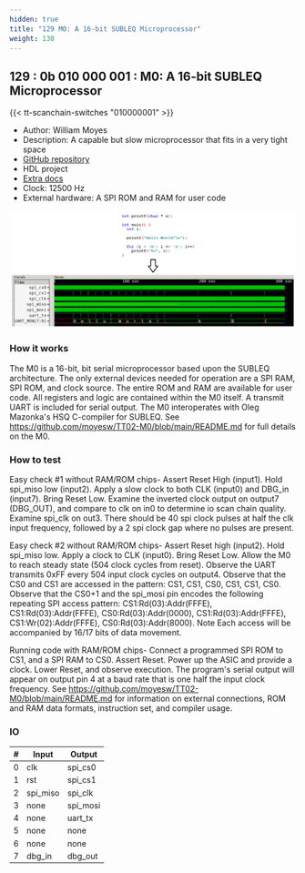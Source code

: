 ```yaml
---
hidden: true
title: "129 M0: A 16-bit SUBLEQ Microprocessor"
weight: 130
---
```


## 129 : 0b 010 000 001 : M0: A 16-bit SUBLEQ Microprocessor

{{< tt-scanchain-switches "010000001" >}}

* Author: William Moyes
* Description: A capable but slow microprocessor that fits in a very tight space
* [GitHub repository](https://github.com/moyesw/TT02-M0)
* HDL project
* [Extra docs](https://github.com/moyesw/TT02-M0/blob/main/README.md)
* Clock: 12500 Hz
* External hardware: A SPI ROM and RAM for user code

![picture](images/hello_c.png)

### How it works

The M0 is a 16-bit, bit serial microprocessor based upon the SUBLEQ architecture. The only external devices needed for operation are a SPI RAM, SPI ROM, and clock source. The entire ROM and RAM are available for user code.  All registers and logic are contained within the M0 itself. A transmit UART is included for serial output. The M0 interoperates with Oleg Mazonka's HSQ C-compiler for SUBLEQ. See https://github.com/moyesw/TT02-M0/blob/main/README.md for full details on the M0.

### How to test

Easy check #1 without RAM/ROM chips- Assert Reset High (input1). Hold spi_miso low (input2). Apply a slow clock to both CLK (input0) and DBG_in (input7). Bring Reset Low. Examine the inverted clock output on output7 (DBG_OUT), and compare to clk on in0 to determine io scan chain quality. Examine spi_clk on out3. There should be 40 spi clock pulses at half the clk input frequency, followed by a 2 spi clock gap where no pulses are present.

Easy check #2 without RAM/ROM chips- Assert Reset high (input2). Hold spi_miso low. Apply a clock to CLK (input0). Bring Reset Low. Allow the M0 to reach steady state (504 clock cycles from reset). Observe the UART transmits 0xFF every 504 input clock cycles on output4. Observe that the CS0 and CS1 are accessed in the pattern: CS1, CS1, CS0, CS1, CS1, CS0. Observe that the CS0+1 and the spi_mosi pin encodes the following repeating SPI access pattern: CS1:Rd(03):Addr(FFFE), CS1:Rd(03):Addr(FFFE), CS0:Rd(03):Addr(0000), CS1:Rd(03):Addr(FFFE), CS1:Wr(02):Addr(FFFE), CS0:Rd(03):Addr(8000). Note Each access will be accompanied by 16/17 bits of data movement.

Running code with RAM/ROM chips- Connect a programmed SPI ROM to CS1, and a SPI RAM to CS0. Assert Reset. Power up the ASIC and provide a clock. Lower Reset, and observe execution. The program's serial output will appear on output pin 4 at a baud rate that is one half the input clock frequency. See https://github.com/moyesw/TT02-M0/blob/main/README.md for information on external connections, ROM and RAM data formats, instruction set, and compiler usage.


### IO

| # | Input        | Output       |
|---|--------------|--------------|
| 0 | clk  | spi_cs0 |
| 1 | rst  | spi_cs1 |
| 2 | spi_miso  | spi_clk |
| 3 | none  | spi_mosi |
| 4 | none  | uart_tx |
| 5 | none  | none |
| 6 | none  | none |
| 7 | dbg_in  | dbg_out |
